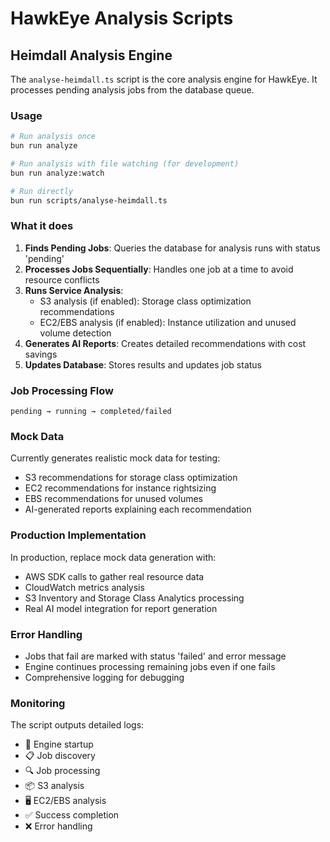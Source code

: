# HawkEye Analysis Scripts

## Heimdall Analysis Engine

The `analyse-heimdall.ts` script is the core analysis engine for HawkEye. It processes pending analysis jobs from the database queue.

### Usage

```bash
# Run analysis once
bun run analyze

# Run analysis with file watching (for development)
bun run analyze:watch

# Run directly
bun run scripts/analyse-heimdall.ts
```

### What it does

1. **Finds Pending Jobs**: Queries the database for analysis runs with status 'pending'
2. **Processes Jobs Sequentially**: Handles one job at a time to avoid resource conflicts
3. **Runs Service Analysis**: 
   - S3 analysis (if enabled): Storage class optimization recommendations
   - EC2/EBS analysis (if enabled): Instance utilization and unused volume detection
4. **Generates AI Reports**: Creates detailed recommendations with cost savings
5. **Updates Database**: Stores results and updates job status

### Job Processing Flow

```
pending → running → completed/failed
```

### Mock Data

Currently generates realistic mock data for testing:
- S3 recommendations for storage class optimization
- EC2 recommendations for instance rightsizing  
- EBS recommendations for unused volumes
- AI-generated reports explaining each recommendation

### Production Implementation

In production, replace mock data generation with:
- AWS SDK calls to gather real resource data
- CloudWatch metrics analysis
- S3 Inventory and Storage Class Analytics processing
- Real AI model integration for report generation

### Error Handling

- Jobs that fail are marked with status 'failed' and error message
- Engine continues processing remaining jobs even if one fails
- Comprehensive logging for debugging

### Monitoring

The script outputs detailed logs:
- 🚀 Engine startup
- 📋 Job discovery
- 🔍 Job processing
- 📦 S3 analysis
- 🖥️ EC2/EBS analysis  
- ✅ Success completion
- ❌ Error handling